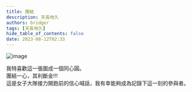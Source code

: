 ```yaml
---
title: 團結
description: 天長地久
authors: bridger
tags: [天長地久]
hide_table_of_contents: false
date: 2023-08-12T02:33
---
```



![image](https://e.brid.cf/i/2023/08/12/nun0th.webp)

<!-- truncate -->
  
我特喜歡這一張圍成一個同心圓。  
團結一心，其利斷金!!!  
這是女子大隊接力開跑前的信心喊話，我有幸能夠成為記錄下這一刻的參與者。  